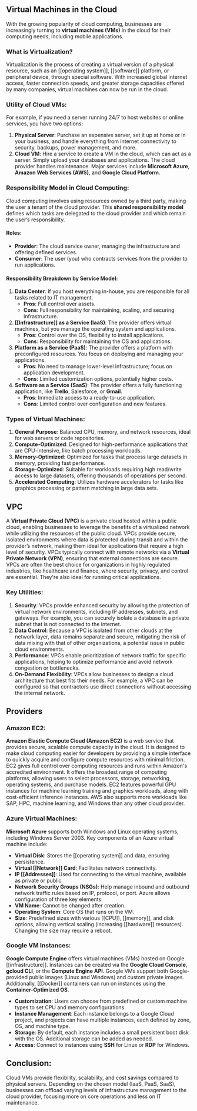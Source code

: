 ## Virtual Machines in the Cloud
With the growing popularity of cloud computing, businesses are increasingly turning to **virtual machines (VMs)** in the cloud for their computing needs, including mobile applications.
### What is Virtualization?
Virtualization is the process of creating a virtual version of a physical resource, such as an [[operating system]], [[software]] platform, or peripheral device, through special software. With increased global internet access, faster connection speeds, and greater storage capacities offered by many companies, virtual machines can now be run in the cloud.
### Utility of Cloud VMs:
For example, if you need a server running 24/7 to host websites or online services, you have two options:
1. **Physical Server**: Purchase an expensive server, set it up at home or in your business, and handle everything from internet connectivity to security, backups, power management, and more.
2. **Cloud VM**: Hire a service to create a VM in the cloud, which can act as a server. Simply upload your databases and applications. The cloud provider handles maintenance. Major services include **Microsoft Azure**, **Amazon Web Services (AWS)**, and **Google Cloud Platform**.
### Responsibility Model in Cloud Computing:
Cloud computing involves using resources owned by a third party, making the user a tenant of the cloud provider. This **shared responsibility model** defines which tasks are delegated to the cloud provider and which remain the user’s responsibility.
#### Roles:
- **Provider**: The cloud service owner, managing the infrastructure and offering defined services.
- **Consumer**: The user (you) who contracts services from the provider to run applications.
#### Responsibility Breakdown by Service Model:
1. **Data Center**: If you host everything in-house, you are responsible for all tasks related to IT management.
    - **Pros**: Full control over assets.
    - **Cons**: Full responsibility for maintaining, scaling, and securing infrastructure.
2. **[[Infrastructure]] as a Service (IaaS)**: The provider offers virtual machines, but you manage the operating system and applications.
    - **Pros**: Control over the OS, flexibility to install applications.
    - **Cons**: Responsibility for maintaining the OS and applications.
3. **Platform as a Service (PaaS)**: The provider offers a platform with preconfigured resources. You focus on deploying and managing your applications.
    - **Pros**: No need to manage lower-level infrastructure; focus on application development.
    - **Cons**: Limited customization options, potentially higher costs.
4. **Software as a Service (SaaS)**: 
   The provider offers a fully functioning application, like **Trello**, Salesforce, or **Gmail**.
    - **Pros**: Immediate access to a ready-to-use application.
    - **Cons**: Limited control over configuration and new features.
### Types of Virtual Machines:
1. **General Purpose**: Balanced CPU, memory, and network resources, ideal for web servers or code repositories.
2. **Compute-Optimized**: Designed for high-performance applications that are CPU-intensive, like batch processing workloads.
3. **Memory-Optimized**: Optimized for tasks that process large datasets in memory, providing fast performance.
4. **Storage-Optimized**: Suitable for workloads requiring high read/write access to large datasets, offering thousands of operations per second.
5. **Accelerated Computing**: Utilizes hardware accelerators for tasks like graphics processing or pattern matching in large data sets.
## VPC
A **Virtual Private Cloud (VPC)** is a private cloud hosted within a public cloud, enabling businesses to leverage the benefits of a virtualized network while utilizing the resources of the public cloud. VPCs provide secure, isolated environments where data is protected during transit and within the provider’s network, making them ideal for applications that require a high level of security.
VPCs typically connect with remote networks via a **Virtual Private Network (VPN)**, ensuring that external connections are secure. VPCs are often the best choice for organizations in highly regulated industries, like healthcare and finance, where security, privacy, and control are essential. They're also ideal for running critical applications.
### Key Utilities:
1. **Security**: VPCs provide enhanced security by allowing the protection of virtual network environments, including IP addresses, subnets, and gateways. For example, you can securely isolate a database in a private subnet that is not connected to the internet.
2. **Data Control**: Because a VPC is isolated from other clouds at the network layer, data remains separate and secure, mitigating the risk of data mixing with that of other organizations, a potential issue in public cloud environments.
3. **Performance**: VPCs enable prioritization of network traffic for specific applications, helping to optimize performance and avoid network congestion or bottlenecks.
4. **On-Demand Flexibility**: VPCs allow businesses to design a cloud architecture that best fits their needs. For example, a VPC can be configured so that contractors use direct connections without accessing the internal network.
## Providers
### Amazon EC2:
**Amazon Elastic Compute Cloud (Amazon EC2)** is a web service that provides secure, scalable compute capacity in the cloud. It is designed to make cloud computing easier for developers by providing a simple interface to quickly acquire and configure compute resources with minimal friction. EC2 gives full control over computing resources and runs within Amazon's accredited environment. It offers the broadest range of computing platforms, allowing users to select processors, storage, networking, operating systems, and purchase models. EC2 features powerful GPU instances for machine learning training and graphics workloads, along with cost-efficient inference instances. AWS also supports more workloads like SAP, HPC, machine learning, and Windows than any other cloud provider.
### Azure Virtual Machines:
**Microsoft Azure** supports both Windows and Linux operating systems, including Windows Server 2003. Key components of an Azure virtual machine include:
- **Virtual Disk**: Stores the [[operating system]] and data, ensuring persistence.
- **Virtual [[Network]] Card**: Facilitates network connectivity.
- **IP [[Addresses]]**: Used for connecting to the virtual machine, available as private or public.
- **Network Security Groups (NSGs)**: Help manage inbound and outbound network traffic rules based on IP, protocol, or port.
Azure allows configuration of three key elements:
- **VM Name**: Cannot be changed after creation.
- **Operating System**: Core OS that runs on the VM.
- **Size**: Predefined sizes with various [[CPU]], [[memory]], and disk options, allowing vertical scaling (increasing [[hardware]] resources). Changing the size may require a reboot.
### Google VM Instances:
**Google Compute Engine** offers virtual machines (VMs) hosted on Google [[infrastructure]]. Instances can be created via the **Google Cloud Console**, **gcloud CLI**, or the **Compute Engine API**. Google VMs support both Google-provided public images (Linux and Windows) and custom private images. Additionally, [[Docker]] containers can run on instances using the **Container-Optimized OS**.
- **Customization**: Users can choose from predefined or custom machine types to set CPU and memory configurations.
- **Instance Management**: Each instance belongs to a Google Cloud project, and projects can have multiple instances, each defined by zone, OS, and machine type.
- **Storage**: By default, each instance includes a small persistent boot disk with the OS. Additional storage can be added as needed.
- **Access**: Connect to instances using **SSH** for Linux or **RDP** for Windows.
## Conclusion:
Cloud VMs provide flexibility, scalability, and cost savings compared to physical servers. Depending on the chosen model (IaaS, PaaS, SaaS), businesses can offload varying levels of infrastructure management to the cloud provider, focusing more on core operations and less on IT maintenance.